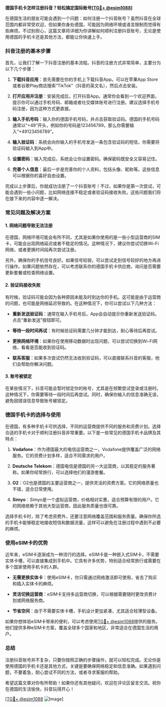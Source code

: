 **德国手机卡怎样注册抖音？轻松搞定国际账号[[TG💪+ @esim1088](https://t.me/s/esim1088)]**

在德国生活的朋友可能会遇到一个问题：如何注册一个抖音账号？虽然抖音在全球范围内都非常受欢迎，但如果你身处德国，可能因为网络环境或语言限制而觉得有些麻烦。不过别担心，这篇文章将详细为你讲解如何顺利注册抖音账号，无论是使用德国的手机卡还是其他方法，都能让你快速上手。

### 抖音注册的基本步骤

首先，让我们了解一下抖音注册的基本流程。抖音的注册方式非常简单，主要分为以下几个步骤：

1. **下载抖音应用**：首先需要在你的手机上下载抖音App。可以在苹果App Store或者谷歌Play商店搜索“TikTok”（抖音的英文名），然后点击安装。
   
2. **打开应用并注册**：安装完成后，打开抖音App。通常你会看到一个欢迎界面，提示你可以通过手机号码、邮箱或者社交媒体账号进行注册。建议选择手机号码注册，因为这种方式更直接。

3. **输入手机号码**：输入你的德国手机号码，并点击获取验证码。德国的手机号码通常以“+49”开头，例如你的号码是123456789，那么你需要输入“+49123456789”。

4. **输入验证码**：系统会向你输入的手机号发送一条包含验证码的短信，你需要将验证码输入到App中。

5. **设置密码**：输入完成后，系统会让你设置密码。确保密码既安全又容易记住。

6. **完善个人信息**：最后一步是完善你的个人资料，包括头像、昵称等。这些信息可以根据你的喜好自由设置。

完成以上步骤后，你就成功注册了一个抖音账号！不过，如果你是第一次尝试，可能会遇到一些小问题，比如网络连接不稳定或者验证码接收失败。这些问题我们将在接下来的内容中逐一解决。

### 常见问题及解决方案

#### 1. 网络问题导致无法注册

在德国，网络环境可能会有所不同，尤其是如果你使用的是一些小型运营商的SIM卡，可能会出现网络延迟或者不稳定的情况。这种情况下，建议你尝试切换Wi-Fi网络，或者更换时间段再次尝试注册。

另外，确保你的手机信号良好。如果信号较弱，可以尝试走到信号较好的地方再进行操作。如果问题依然存在，可以考虑联系你的德国手机卡供应商，询问是否需要更新套餐或检查网络设置。

#### 2. 验证码接收失败

有时候，验证码可能会因为各种原因未能及时到达你的手机。这可能是由于运营商的问题，也可能是网络延迟导致的。在这种情况下，你可以尝试以下几种方法：

- **重新发送验证码**：通常在输入手机号后，App会自动提示你重新发送验证码。点击“重新发送”按钮即可。
  
- **等待一段时间再试**：有时候验证码需要几分钟才能到达，耐心等待后再尝试。

- **更换网络环境**：如果你在使用移动数据时出现问题，可以尝试切换到Wi-Fi网络，看看是否能收到验证码。

- **联系客服**：如果多次尝试仍然无法收到验证码，可以直接联系抖音的客服，他们会帮助你解决问题。

#### 3. 账号被锁定

在某些情况下，抖音可能会暂时锁定你的账号，尤其是在频繁尝试登录或注册时。这种情况下，你需要等待一段时间后再尝试。同时，确保你输入的信息准确无误，避免因错误信息导致账号被锁定。

### 德国手机卡的选择与使用

在德国，有多种手机卡可供选择，不同的运营商提供不同的服务和资费计划。选择合适的手机卡对于顺利注册抖音非常重要。以下是一些常见的德国手机卡品牌及其特点：

1. **Vodafone**：作为德国最大的电信运营商之一，Vodafone提供覆盖广泛的网络服务。它的资费计划多样，适合不同需求的用户。

2. **Deutsche Telekom**：德国电信是德国的另一大运营商，以其稳定的服务著称。如果你经常旅行，可以选择他们的漫游套餐。

3. **O2**：O2也是德国的主要运营商之一，提供灵活的资费方案。它的网络质量也不错，适合日常使用。

4. **Simyo**：Simyo是一个虚拟运营商，价格相对实惠，适合预算有限的用户。它的网络依赖于其他大型运营商，因此服务质量也很可靠。

选择手机卡时，除了考虑资费外，还要注意网络覆盖范围和服务质量。确保你所选的手机卡能够稳定地接收短信和数据流量，这样可以避免在注册过程中遇到不必要的麻烦。

### 使用eSIM卡的优势

近年来，eSIM卡逐渐成为一种流行的选择。eSIM卡是一种嵌入式SIM卡，不需要实体卡槽，可以直接集成到手机中。它具有许多优势，特别适合经常旅行或需要在多个国家使用手机卡的人群。

- **无需更换实体卡**：使用eSIM卡，你只需通过网络激活即可使用，省去了购买和插入实体卡的麻烦。
  
- **灵活切换运营商**：eSIM卡支持多运营商切换，可以根据需要随时更改资费计划或网络服务商。

- **节省空间**：由于不需要实体卡槽，手机设计更加紧凑，尤其适合轻薄型设备。

如果你想体验eSIM卡带来的便利，可以考虑使用[TG💪+ @esim1088](https://t.me/s/esim1088)提供的服务。他们提供多种eSIM卡方案，覆盖全球多个国家和地区，非常适合在德国生活的用户。

### 总结

注册抖音账号并不复杂，只要你按照正确的步骤操作，就可以轻松完成。无论你是使用德国的手机卡还是其他方式，关键是要确保网络稳定和信息准确。如果遇到问题，不要着急，耐心尝试不同的方法，或者寻求客服的帮助。

希望这篇文章对你有所帮助！如果你还有其他疑问，欢迎在评论区留言交流。祝你在德国的生活愉快，抖音玩得开心！

[[TG💪+ @esim1088](https://t.me/s/esim1088) ![Image](https://i.postimg.cc/4NQfJmqS/Snipaste-2025-05-13-00-14-12.png)]